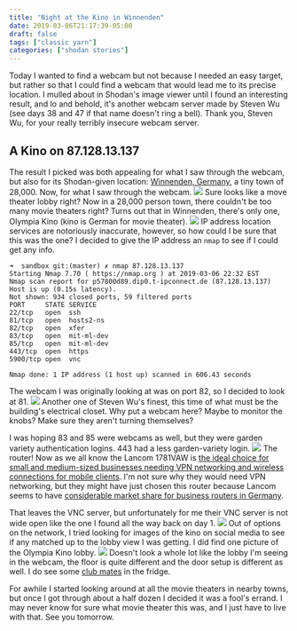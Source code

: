 ```yaml
---
title: "Night at the Kino in Winnenden"
date: 2019-03-06T21:17:39-05:00
draft: false
tags: ["classic yarn"]
categories: ["shodan stories"]
---
```


Today I wanted to find a webcam but not because I needed an easy target, but rather so that I could find a webcam that would lead me to its precise location. I mulled about in Shodan's image viewer until I found an interesting result, and lo and behold, it's another webcam server made by Steven Wu (see days 38 and 47 if that name doesn't ring a bell). Thank you, Steven Wu, for your really terribly insecure webcam server.

## A Kino on 87.128.13.137
The result I picked was both appealing for what I saw through the webcam, but also for its Shodan-given location: [Winnenden, Germany](https://en.wikipedia.org/wiki/Winnenden), a tiny town of 28,000. Now, for what I saw through the webcam.
![](/images/100Days/Day62/lobby.jpg)
Sure looks like a move theater lobby right? Now in a 28,000 person town, there couldn't be too many movie theaters right? Turns out that in Winnenden, there's only one, Olympia Kino (kino is German for movie theater).
![](/images/100Days/Day62/olympia.png)
IP address location services are notoriously inaccurate, however, so how could I be sure that this was the one? I decided to give the IP address an `nmap` to see if I could get any info.

```
➜  sandbox git:(master) ✗ nmap 87.128.13.137
Starting Nmap 7.70 ( https://nmap.org ) at 2019-03-06 22:32 EST
Nmap scan report for p57800d89.dip0.t-ipconnect.de (87.128.13.137)
Host is up (0.15s latency).
Not shown: 934 closed ports, 59 filtered ports
PORT     STATE SERVICE
22/tcp   open  ssh
81/tcp   open  hosts2-ns
82/tcp   open  xfer
83/tcp   open  mit-ml-dev
85/tcp   open  mit-ml-dev
443/tcp  open  https
5900/tcp open  vnc

Nmap done: 1 IP address (1 host up) scanned in 606.43 seconds
```
The webcam I was originally looking at was on port 82, so I decided to look at 81.
![](/images/100Days/Day62/closet.png)
Another one of Steven Wu's finest, this time of what must be the building's electrical closet. Why put a webcam here? Maybe to monitor the knobs? Make sure they aren't turning themselves?

I was hoping 83 and 85 were webcams as well, but they were garden variety authentication logins. 443 had a less garden-variety login.
![](/images/100Days/Day62/lancom.png)
The router! Now as we all know the Lancom 1781VAW is [the ideal choice for small and medium-sized businesses needing VPN networking and wireless connections for mobile clients](https://www.lancom-systems.com/products/routers-vpn-gateways/business-vpn-routers/lancom-1781vaw/). I'm not sure why they would need VPN networking, but they might have just chosen this router because Lancom seems to have [considerable market share for business routers in Germany](https://wifinowevents.com/news-and-blog/leading-german-wi-fi-vendor-lancom-acquired-by-rohde-schwartz/).

That leaves the VNC server, but unfortunately for me their VNC server is not wide open like the one I found all the way back on day 1.
![](/images/100Days/Day62/vnc.png)
Out of options on the network, I tried looking for images of the kino on social media to see if any matched up to the lobby view I was getting. I did find one picture of the Olympia Kino lobby.
![](/images/100Days/Day62/lobby2.png)
Doesn't look a whole lot like the lobby I'm seeing in the webcam, the floor is quite different and the door setup is different as well. I do see some [club mates](https://en.wikipedia.org/wiki/Club-Mate) in the fridge.

For awhile I started looking around at all the movie theaters in nearby towns, but once I got through about a half dozen I decided it was a fool's errand. I may never know for sure what movie theater this was, and I just have to live with that. See you tomorrow.
